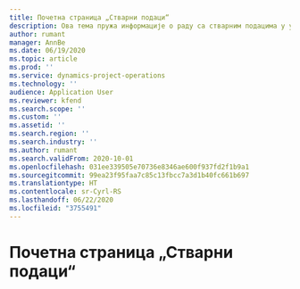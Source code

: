 ```yaml
---
title: Почетна страница „Стварни подаци“
description: Ова тема пружа информације о раду са стварним подацима у услузи Project operations.
author: rumant
manager: AnnBe
ms.date: 06/19/2020
ms.topic: article
ms.prod: ''
ms.service: dynamics-project-operations
ms.technology: ''
audience: Application User
ms.reviewer: kfend
ms.search.scope: ''
ms.custom: ''
ms.assetid: ''
ms.search.region: ''
ms.search.industry: ''
ms.author: rumant
ms.search.validFrom: 2020-10-01
ms.openlocfilehash: 031ee339505e70736e8346ae600f937fd2f1b9a1
ms.sourcegitcommit: 99ea23f95faa7c85c13fbcc7a3d1b40fc661b697
ms.translationtype: HT
ms.contentlocale: sr-Cyrl-RS
ms.lasthandoff: 06/22/2020
ms.locfileid: "3755491"
---
```

# <a name="actuals-home-page"></a>Почетна страница „Стварни подаци“

